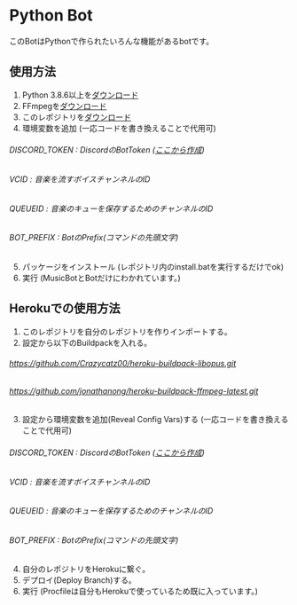 # Python Bot
このBotはPythonで作られたいろんな機能があるbotです。

## 使用方法

1. Python 3.8.6以上を[ダウンロード](https://www.python.org/downloads/)
2. FFmpegを[ダウンロード](https://ffmpeg.org/download.html)
3. このレポジトリを[ダウンロード](https://github.com/xCorePython/python-bot.git)
4. 環境変数を追加 (一応コードを書き換えることで代用可)
 ###### DISCORD_TOKEN : DiscordのBotToken ([ここから作成](https://discord.com/developers))
 ###### VCID : 音楽を流すボイスチャンネルのID
 ###### QUEUEID : 音楽のキューを保存するためのチャンネルのID
 ###### BOT_PREFIX : BotのPrefix(コマンドの先頭文字)
5. パッケージをインストール (レポジトリ内のinstall.batを実行するだけでok)
6. 実行 (MusicBotとBotだけにわかれています。)

## Herokuでの使用方法

1. このレポジトリを自分のレポジトリを作りインポートする。
2. 設定から以下のBuildpackを入れる。
 ###### https://github.com/Crazycatz00/heroku-buildpack-libopus.git
 ###### https://github.com/jonathanong/heroku-buildpack-ffmpeg-latest.git
3. 設定から環境変数を追加(Reveal Config Vars)する (一応コードを書き換えることで代用可)
 ###### DISCORD_TOKEN : DiscordのBotToken ([ここから作成](https://discord.com/developers))
 ###### VCID : 音楽を流すボイスチャンネルのID
 ###### QUEUEID : 音楽のキューを保存するためのチャンネルのID
 ###### BOT_PREFIX : BotのPrefix(コマンドの先頭文字)
4. 自分のレポジトリをHerokuに繋ぐ。
5. デプロイ(Deploy Branch)する。
6. 実行 (Procfileは自分もHerokuで使っているため既に入っています。)
